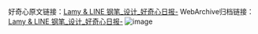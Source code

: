 好奇心原文链接：[Lamy & LINE 钢笔_设计_好奇心日报-](https://www.qdaily.com/articles/7501.html)
WebArchive归档链接：[Lamy & LINE 钢笔_设计_好奇心日报-](http://web.archive.org/web/20161108031336/http://www.qdaily.com:80/articles/7501.html)
![image](http://ww3.sinaimg.cn/large/007d5XDply1g3wjhqdpqlj30u02gj49b)